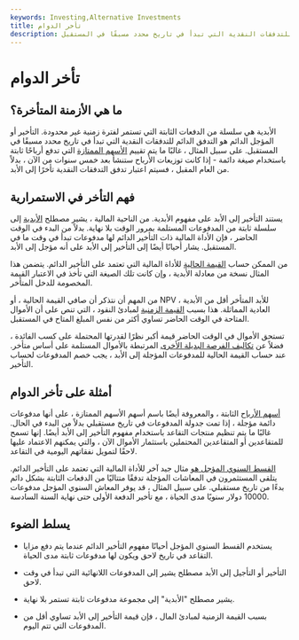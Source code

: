 ```yaml
---
keywords: Investing,Alternative Investments
title: تأخر الدوام
description: التأخر الدائم هو التدفق الدائم للتدفقات النقدية التي تبدأ في تاريخ محدد مسبقًا في المستقبل.
---
```


# تأخر الدوام
## ما هي الأزمنة المتأخرة؟

الأبدية هي سلسلة من الدفعات الثابتة التي تستمر لفترة زمنية غير محدودة. التأخير أو المؤجل الدائم هو التدفق الدائم للتدفقات النقدية التي تبدأ في تاريخ محدد مسبقًا في المستقبل. على سبيل المثال ، غالبًا ما يتم تقييم [الأسهم الممتازة](/preferredstock) التي تدفع أرباحًا ثابتة باستخدام صيغة دائمة - إذا كانت توزيعات الأرباح ستنشأ بعد خمس سنوات من الآن ، بدلاً من العام المقبل ، فسيتم اعتبار تدفق التدفقات النقدية تأخرًا إلى الأبد.

## فهم التأخر في الاستمرارية

يستند التأخير إلى الأبد على مفهوم الأبدية. من الناحية المالية ، يشير مصطلح [الأبدية](/perpetuity) إلى سلسلة ثابتة من المدفوعات المستلمة بمرور الوقت بلا نهاية. بدلاً من البدء في الوقت الحاضر ، فإن الأداة المالية ذات التأخير الدائم لها مدفوعات تبدأ في وقت ما في المستقبل. يشار أحيانًا أيضًا إلى التأخير إلى الأبد على أنه مؤجل إلى الأبد.

من الممكن حساب [القيمة الحالية](/presentvalue) للأداة المالية التي تعتمد على التأخير الدائم. يتضمن هذا المثال نسخة من معادلة الأبدية ، وإن كانت تلك الصيغة التي تأخذ في الاعتبار القيمة المخصومة للدخل المتأخر.

من المهم أن نتذكر أن صافي القيمة الحالية ، أو NPV ، للأبد المتأخر أقل من الأبدية العادية المماثلة. هذا بسبب [القيمة الزمنية](/timevalueofmoney) لمبادئ النقود ، التي تنص على أن الأموال المتاحة في الوقت الحاضر تساوي أكثر من نفس المبلغ المتاح في المستقبل.

تستحق الأموال في الوقت الحاضر قيمة أكبر نظرًا لقدرتها المحتملة على كسب الفائدة ، فضلاً عن [تكاليف الفرصة البديلة الأخرى](/opportunitycost) المرتبطة بالأموال المستلمة على أساس متأخر. عند حساب القيمة الحالية للمدفوعات المؤجلة إلى الأبد ، يجب خصم المدفوعات لحساب التأخير.

## أمثلة على تأخر الدوام

[أسهم الأرباح](/preferreddividend) الثابتة ، والمعروفة أيضًا باسم أسهم الأسهم الممتازة ، على أنها مدفوعات دائمة مؤجلة ، إذا تمت جدولة المدفوعات في تاريخ مستقبلي بدلاً من البدء في الحال. غالبًا ما يتم تنظيم منتجات التقاعد باستخدام مفهوم التأخير إلى الأبد أيضًا. إنها تسمح للمتقاعدين أو المتقاعدين المحتملين باستثمار الأموال الآن ، والتي يمكنهم الاعتماد عليها لاحقًا لتمويل نفقاتهم اليومية في التقاعد.

[القسط السنوي المؤجل هو](/deferredannuity) مثال جيد آخر للأداة المالية التي تعتمد على التأخير الدائم. يتلقى المستثمرون في المعاشات المؤجلة تدفقًا متتاليًا من الدفعات الثابتة بشكل دائم بدءًا من تاريخ مستقبلي. على سبيل المثال ، قد يوفر المعاش السنوي المؤجل مدفوعات 10000 دولار سنويًا مدى الحياة ، مع تأخير الدفعة الأولى حتى نهاية السنة السادسة.

## يسلط الضوء

- يستخدم القسط السنوي المؤجل أحيانًا مفهوم التأخير الدائم عندما يتم دفع مزايا التقاعد في تاريخ لاحق ويكون لها مدفوعات ثابتة مدى الحياة.

- التأخير أو التأجيل إلى الأبد مصطلح يشير إلى المدفوعات اللانهائية التي تبدأ في وقت لاحق.

- يشير مصطلح "الأبدية" إلى مجموعة مدفوعات ثابتة تستمر بلا نهاية.

- بسبب القيمة الزمنية لمبادئ المال ، فإن قيمة التأخير إلى الأبد تساوي أقل من المدفوعات التي تتم اليوم.

